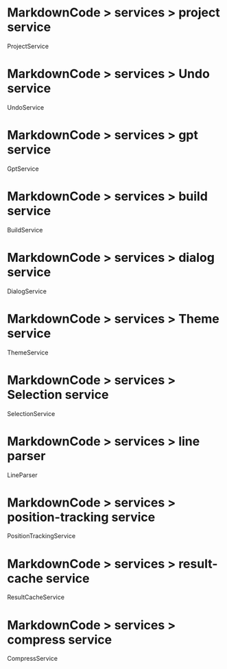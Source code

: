 
# MarkdownCode > services > project service
ProjectService
# MarkdownCode > services > Undo service
UndoService
# MarkdownCode > services > gpt service
GptService
# MarkdownCode > services > build service
BuildService
# MarkdownCode > services > dialog service
DialogService
# MarkdownCode > services > Theme service
ThemeService
# MarkdownCode > services > Selection service
SelectionService
# MarkdownCode > services > line parser
LineParser
# MarkdownCode > services > position-tracking service
PositionTrackingService
# MarkdownCode > services > result-cache service
ResultCacheService
# MarkdownCode > services > compress service
CompressService
